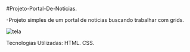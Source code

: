#Projeto-Portal-De-Noticias.

-Projeto simples de um portal de notícias buscando trabalhar com grids.

![tela](https://github.com/user-attachments/assets/f497fade-9fe6-49d7-ace6-26177592453d)

Tecnologias Utilizadas: HTML. CSS.
